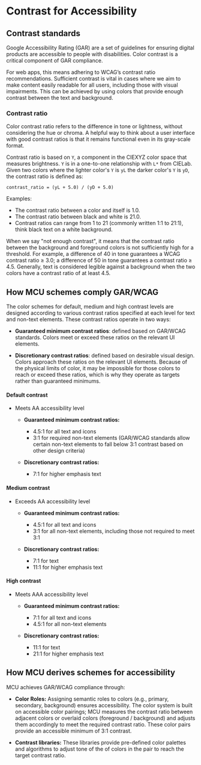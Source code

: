 # Contrast for Accessibility

## Contrast standards

Google Accessibility Rating (GAR) are a set of guidelines for ensuring digital
products are accessible to people with disabilities. Color contrast is a
critical component of GAR compliance.

For web apps, this means adhering to WCAG’s contrast ratio recommendations.
Sufficient contrast is vital in cases where we aim to make content easily
readable for all users, including those with visual impairments. This can be
achieved by using colors that provide enough contrast between the text and
background.

### Contrast ratio

Color contrast ratio refers to the difference in tone or lightness, without
considering the hue or chroma. A helpful way to think about a user interface
with good contrast ratios is that it remains functional even in its gray-scale
format.

Contrast ratio is based on `Y`, a component in the CIEXYZ color space that
measures brightness. `Y` is in a one-to-one relationship with `L*` from CIELab.
Given two colors where the lighter color's `Y` is `yL` the darker color's `Y` is
`yD`, the contrast ratio is defined as:

```
contrast_ratio = (yL + 5.0) / (yD + 5.0)
```

Examples:

-   The contrast ratio between a color and itself is 1.0.
-   The contrast ratio between black and white is 21.0.
-   Contrast ratios can range from 1 to 21 (commonly written 1:1 to 21:1), think
    black text on a white background.

When we say "not enough contrast", it means that the contrast ratio between the
background and foreground colors is not sufficiently high for a threshold. For
example, a difference of 40 in tone guarantees a WCAG contrast ratio ≥ 3.0; a
difference of 50 in tone guarantees a contrast ratio ≥ 4.5. Generally, text is
considered legible against a background when the two colors have a contrast
ratio of at least 4.5.

## How MCU schemes comply GAR/WCAG

The color schemes for default, medium and high contrast levels are designed
according to various contrast ratios specified at each level for text and
non-text elements. These contrast ratios operate in two ways:

-   **Guaranteed minimum contrast ratios**: defined based on GAR/WCAG standards.
    Colors meet or exceed these ratios on the relevant UI elements.

-   **Discretionary contrast ratios**: defined based on desirable visual design.
    Colors approach these ratios on the relevant UI elements. Because of the
    physical limits of color, it may be impossible for those colors to reach or
    exceed these ratios, which is why they operate as targets rather than
    guaranteed minimums.

#### Default contrast

-   Meets AA accessibility level

    -   **Guaranteed minimum contrast ratios:**

        -   4.5:1 for all text and icons
        -   3:1 for required non-text elements (GAR/WCAG standards allow certain
            non-text elements to fall below 3:1 contrast based on other design
            criteria)

    -   **Discretionary contrast ratios:**

        -   7:1 for higher emphasis text

#### Medium contrast

-   Exceeds AA accessibility level

    -   **Guaranteed minimum contrast ratios:**

        -   4.5:1 for all text and icons
        -   3:1 for all non-text elements, including those not required to meet
            3:1

    -   **Discretionary contrast ratios:**

        -   7:1 for text
        -   11:1 for higher emphasis text

#### High contrast

-   Meets AAA accessibility level

    -   **Guaranteed minimum contrast ratios:**

        -   7:1 for all text and icons
        -   4.5:1 for all non-text elements

    -   **Discretionary contrast ratios:**

        -   11:1 for text
        -   21:1 for higher emphasis text

## How MCU derives schemes for accessibility

MCU achieves GAR/WCAG compliance through:

-   **Color Roles:** Assigning semantic roles to colors (e.g., primary,
    secondary, background) ensures accessibility. The color system is built on
    accessible color pairings; MCU measures the contrast ratio between adjacent
    colors or overlaid colors (foreground / background) and adjusts them
    accordingly to meet the required contrast ratio. These color pairs provide
    an accessible minimum of 3:1 contrast.

-   **Contrast libraries:** These libraries provide pre-defined color palettes
    and algorithms to adjust tone of the of colors in the pair to reach the
    target contrast ratio.
